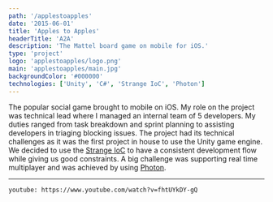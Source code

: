 ```yaml
---
path: '/applestoapples'
date: '2015-06-01'
title: 'Apples to Apples'
headerTitle: 'A2A'
description: 'The Mattel board game on mobile for iOS.'
type: 'project'
logo: 'applestoapples/logo.png'
main: 'applestoapples/main.jpg'
backgroundColor: '#000000'
technologies: ['Unity', 'C#', 'Strange IoC', 'Photon']
---
```


The popular social game brought to mobile on iOS. My role on the project was technical lead where I managed an internal team of 5 developers. My duties ranged from task breakdown and sprint planning to assisting developers in triaging blocking issues. The project had its technical challenges as it was the first project in house to use the Unity game engine. We decided to use the [Strange IoC](https://strangeioc.github.io/strangeioc/) to have a consistent development flow while giving us good constraints. A big challenge was supporting real time multiplayer and was achieved by using [Photon](https://www.photonengine.com/pun).

---

`youtube: https://www.youtube.com/watch?v=fhtUYkDY-gQ`